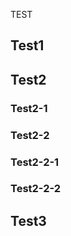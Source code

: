 TEST

<!-- START doctoc -->
<!-- END doctoc -->

## Test1
## Test2
### Test2-1
### Test2-2
### Test2-2-1
### Test2-2-2
## Test3
